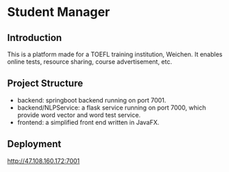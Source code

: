 # Student Manager
## Introduction
This is a platform made for a TOEFL training institution, Weichen. It enables online tests, resource sharing, course advertisement, etc.

## Project Structure
* backend: springboot backend running on port 7001.
* backend/NLPService: a flask service running on port 7000, which provide word vector and word test service.
* frontend: a simplified front end written in JavaFX.

## Deployment
http://47.108.160.172:7001
